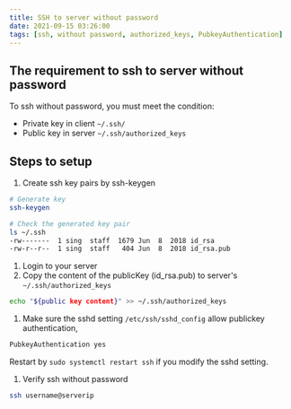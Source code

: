 ```yaml
---
title: SSH to server without password
date: 2021-09-15 03:26:00
tags: [ssh, without password, authorized_keys, PubkeyAuthentication]
---
```


## The requirement to ssh to server without password

To ssh without password, you must meet the condition:

- Private key in client `~/.ssh/`
- Public key in server `~/.ssh/authorized_keys`

## Steps to setup

1. Create ssh key pairs by ssh-keygen

  ```bash
  # Generate key
  ssh-keygen

  # Check the generated key pair
  ls ~/.ssh
  -rw-------  1 sing  staff  1679 Jun  8  2018 id_rsa
  -rw-r--r--  1 sing  staff   404 Jun  8  2018 id_rsa.pub
  ```

1. Login to your server
1. Copy the content of the publicKey (id_rsa.pub) to server's `~/.ssh/authorized_keys`

  ```bash
  echo "${public key content}" >> ~/.ssh/authorized_keys
  ```

1. Make sure the sshd setting `/etc/ssh/sshd_config` allow publickey authentication,

  ```bash
  PubkeyAuthentication yes
  ```

  Restart by `sudo systemctl restart ssh` if you modify the sshd setting.

1. Verify ssh without password

  ```bash
  ssh username@serverip
  ```
